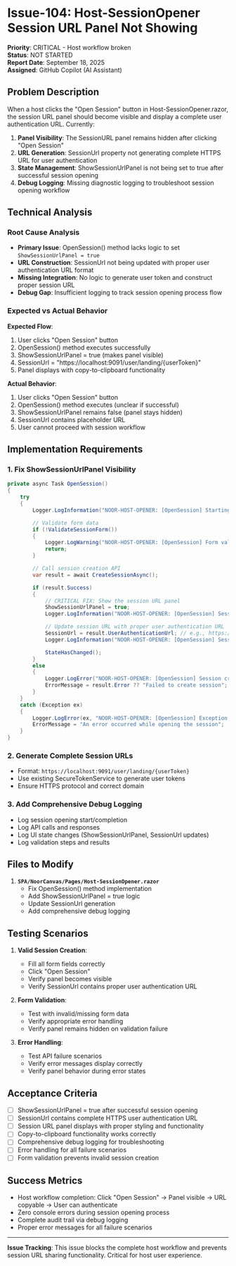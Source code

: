 # Issue-104: Host-SessionOpener Session URL Panel Not Showing

**Priority**: CRITICAL - Host workflow broken  
**Status**: NOT STARTED  
**Report Date**: September 18, 2025  
**Assigned**: GitHub Copilot (AI Assistant)

## Problem Description

When a host clicks the "Open Session" button in Host-SessionOpener.razor, the session URL panel should become visible and display a complete user authentication URL. Currently:

1. **Panel Visibility**: The SessionURL panel remains hidden after clicking "Open Session"
2. **URL Generation**: SessionUrl property not generating complete HTTPS URL for user authentication
3. **State Management**: ShowSessionUrlPanel is not being set to true after successful session opening
4. **Debug Logging**: Missing diagnostic logging to troubleshoot session opening workflow

## Technical Analysis

### Root Cause Analysis

- **Primary Issue**: OpenSession() method lacks logic to set `ShowSessionUrlPanel = true`
- **URL Construction**: SessionUrl not being updated with proper user authentication URL format
- **Missing Integration**: No logic to generate user token and construct proper session URL
- **Debug Gap**: Insufficient logging to track session opening process flow

### Expected vs Actual Behavior

**Expected Flow**:

1. User clicks "Open Session" button
2. OpenSession() method executes successfully
3. ShowSessionUrlPanel = true (makes panel visible)
4. SessionUrl = "https://localhost:9091/user/landing/{userToken}"
5. Panel displays with copy-to-clipboard functionality

**Actual Behavior**:

1. User clicks "Open Session" button
2. OpenSession() method executes (unclear if successful)
3. ShowSessionUrlPanel remains false (panel stays hidden)
4. SessionUrl contains placeholder URL
5. User cannot proceed with session workflow

## Implementation Requirements

### 1. Fix ShowSessionUrlPanel Visibility

```csharp
private async Task OpenSession()
{
    try
    {
        Logger.LogInformation("NOOR-HOST-OPENER: [OpenSession] Starting session opening process");

        // Validate form data
        if (!ValidateSessionForm())
        {
            Logger.LogWarning("NOOR-HOST-OPENER: [OpenSession] Form validation failed");
            return;
        }

        // Call session creation API
        var result = await CreateSessionAsync();

        if (result.Success)
        {
            // CRITICAL FIX: Show the session URL panel
            ShowSessionUrlPanel = true;
            Logger.LogInformation("NOOR-HOST-OPENER: [OpenSession] Session URL panel made visible");

            // Update session URL with proper user authentication URL
            SessionUrl = result.UserAuthenticationUrl; // e.g., https://localhost:9091/user/landing/R8I6QA2D
            Logger.LogInformation("NOOR-HOST-OPENER: [OpenSession] Session URL updated: {SessionUrl}", SessionUrl);

            StateHasChanged();
        }
        else
        {
            Logger.LogError("NOOR-HOST-OPENER: [OpenSession] Session creation failed: {Error}", result.Error);
            ErrorMessage = result.Error ?? "Failed to create session";
        }
    }
    catch (Exception ex)
    {
        Logger.LogError(ex, "NOOR-HOST-OPENER: [OpenSession] Exception during session opening");
        ErrorMessage = "An error occurred while opening the session";
    }
}
```

### 2. Generate Complete Session URLs

- Format: `https://localhost:9091/user/landing/{userToken}`
- Use existing SecureTokenService to generate user tokens
- Ensure HTTPS protocol and correct domain

### 3. Add Comprehensive Debug Logging

- Log session opening start/completion
- Log API calls and responses
- Log UI state changes (ShowSessionUrlPanel, SessionUrl updates)
- Log validation steps and results

## Files to Modify

1. **`SPA/NoorCanvas/Pages/Host-SessionOpener.razor`**
   - Fix OpenSession() method implementation
   - Add ShowSessionUrlPanel = true logic
   - Update SessionUrl generation
   - Add comprehensive debug logging

## Testing Scenarios

1. **Valid Session Creation**:
   - Fill all form fields correctly
   - Click "Open Session"
   - Verify panel becomes visible
   - Verify SessionUrl contains proper user authentication URL

2. **Form Validation**:
   - Test with invalid/missing form data
   - Verify appropriate error handling
   - Verify panel remains hidden on validation failure

3. **Error Handling**:
   - Test API failure scenarios
   - Verify error messages display correctly
   - Verify panel behavior during error states

## Acceptance Criteria

- [ ] ShowSessionUrlPanel = true after successful session opening
- [ ] SessionUrl contains complete HTTPS user authentication URL
- [ ] Session URL panel displays with proper styling and functionality
- [ ] Copy-to-clipboard functionality works correctly
- [ ] Comprehensive debug logging for troubleshooting
- [ ] Error handling for all failure scenarios
- [ ] Form validation prevents invalid session creation

## Success Metrics

- Host workflow completion: Click "Open Session" → Panel visible → URL copyable → User can authenticate
- Zero console errors during session opening process
- Complete audit trail via debug logging
- Proper error messages for all failure scenarios

---

**Issue Tracking**: This issue blocks the complete host workflow and prevents session URL sharing functionality. Critical for host user experience.
